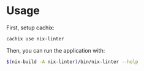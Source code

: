 # Usage

First, setup cachix:

```sh
cachix use nix-linter
```

Then, you can run the application with:

```sh
$(nix-build -A nix-linter)/bin/nix-linter --help

```

```

```
